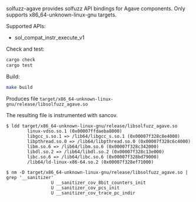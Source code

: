 solfuzz-agave provides solfuzz API bindings for Agave components.
Only supports x86_64-unknown-linux-gnu targets.

Supported APIs:
- sol_compat_instr_execute_v1

Check and test:

```sh
cargo check
cargo test
```

Build:

```sh
make build
```

Produces file `target/x86_64-unknown-linux-gnu/release/libsolfuzz_agave.so`

The resulting file is instrumented with sancov.

```
$ ldd target/x86_64-unknown-linux-gnu/release/libsolfuzz_agave.so
        linux-vdso.so.1 (0x00007ffdaeba8000)
        libgcc_s.so.1 => /lib64/libgcc_s.so.1 (0x00007f328c8e4000)
        libpthread.so.0 => /lib64/libpthread.so.0 (0x00007f328c6c4000)
        libm.so.6 => /lib64/libm.so.6 (0x00007f328c342000)
        libdl.so.2 => /lib64/libdl.so.2 (0x00007f328c13e000)
        libc.so.6 => /lib64/libc.so.6 (0x00007f328bd79000)
        /lib64/ld-linux-x86-64.so.2 (0x00007f328ef71000)

$ nm -D target/x86_64-unknown-linux-gnu/release/libsolfuzz_agave.so | grep '__sanitizer'
                 U __sanitizer_cov_8bit_counters_init
                 U __sanitizer_cov_pcs_init
                 U __sanitizer_cov_trace_pc_indir
```
